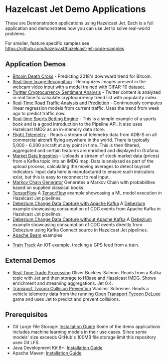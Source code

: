 # Hazelcast Jet Demo Applications
These are Demonstration applications using Hazelcast Jet. Each is a full application and demonstrates how you can use Jet to solve real-world problems.

For smaller, feature specific samples see https://github.com/hazelcast/hazelcast-jet-code-samples

## Application Demos

* [Bitcoin Death Cross](./bitcoin-death-cross) - Predicting 2018's downward trend for Bitcoin.
* [Real-time Image Recognition](./realtime-image-recognition) - Recognizes images present in the webcam video input with a model trained with CIFAR-10 dataset.
* [Twitter Cryptocurrency Sentiment Analysis](./cryptocurrency-sentiment-analysis) - Twitter content is analyzed in real time to 
calculate cryptocurrency trend list with popularity index.                                                                   
* [Real-Time Road Traffic Analysis and Prediction](./road-traffic-predictor) - Continuously computes linear regression models from 
current traffic. Uses the trend from week ago to predict traffic now.
* [Real-time Sports Betting Engine](./jetleopard) - This is a simple example of a sports book and is a good introduction to the Pipeline API. It also uses Hazelcast IMDG as an in-memory data store.
* [Flight Telemetry](./flight-telemetry) - Reads a stream of telemetry data from ADB-S on all commercial aircraft flying anywhere in the world. There is typically 5,000 - 6,000 aircraft at any point in time. This is then filtered, aggregated and certain features are enriched and displayed in Grafana.
* [Market Data Ingestion](./market-data-ingest) - Uploads a stream of stock market data (prices) from a Kafka topic 
into an IMDG map. Data is analysed as part of the upload process, calculating the moving averages to detect buy/sell indicators. Input data here is manufactured to ensure such indicators exist, but this is easy to reconnect to real input.
* [Markov Chain Generator](./markov-chain-generator) Generates a Markov Chain with probabilities based on supplied classical books.
* [TensorFlow](./tensorflow) A [TensorFlow](https://www.tensorflow.org/) example showcasing a ML model execution in Hazelcast Jet pipelines.
* [Debezium Change Data Capture with Apache Kafka](./debezium-cdc-with-kafka) A [Debezium](http://www.debezium.io) example showcasing consumption of CDC events from Apache Kafka in Hazelcast Jet pipelines.
* [Debezium Change Data Capture without Apache Kafka](./debezium-cdc-without-kafka) A [Debezium](http://www.debezium.io) example showcasing consumption of CDC events directly from Debezium using Kafka Connect source in Hazelcast Jet pipelines.
* [Apache Beam](https://beam.apache.org/) examples
 - [Train Track](./apache-beam-demos/train-track) An IOT example, tracking a GPS feed from a train.


## External Demos

* [Real-Time Trade Processing](https://github.com/oliversalmon/imcs-demo) Oliver Buckley-Salmon. Reads from a Kafka topic with Jet and then storage to HBase and Hazelcast IMDG. Shows enrichment and streaming aggregations. Jet 0.4. 
* [Transport Tycoon Collision Prevention](https://github.com/vladoschreiner/transport-tycoon-demo/) Vladimír Schreiner. Reads a vehicle telemetry data from the running [Open Transport Tycoon DeLuxe](https://www.openttd.org/) game and uses Jet to predict and prevent collisions.

## Prerequisites

- Git Large File Storage: [Installation Guide](https://git-lfs.github.com/)
  Some of the demo applications includes machine learning models in their use cases. Since some models' size exceeds 
  GitHub's 100MB file storage limit this repository uses Git LFS.
- Java Development Kit 8+: [Installation Guide](https://docs.oracle.com/javase/8/docs/technotes/guides/install/install_overview.html)
- Apache Maven: [Installation Guide](https://maven.apache.org/install.html)
